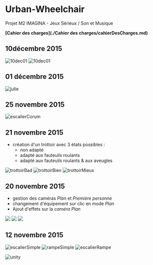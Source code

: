 # Urban-Wheelchair

Projet M2 IMAGINA - Jeux Sérieux / Son et Musique

**[Cahier des charges](./Cahier des charges/cahierDesCharges.md)**

## 10décembre 2015

![10dec01](./pictures/10dec01.jpg)
![10dec01](./pictures/10dec02.jpg)

## 01 décembre 2015

![julie](./pictures/01dec.png)

## 25 novembre 2015

![escalierCorum](./pictures/25nov.png)

## 21 novembre 2015

- création d'un trottoir avec 3 états possibles :
	+ non adapté
	+ adapté aux fauteuils roulants
	+ adapté aux fauteuils roulants & aux aveugles

![trottoirBad](./pictures/21nov01.png)
![trottoirBien](./pictures/21nov02.png)
![trottoirMieux](./pictures/21nov03.png)


## 20 novembre 2015

- gestion des caméras _Plan_ et _Première personne_
- changement d'équipement sur clic en mode _Plan_
- Ajout d'effets sur la _caméra Plan_

![](./pictures/20nov01.jpg)
![](./pictures/20nov03.png)
![](./pictures/20nov02.jpg)

## 12 novembre 2015

![escalierSimple](./pictures/escalier.png)
![rampeSimple](./pictures/rampeAcces.png)
![escalierRampe](./pictures/escalierRampe.png)

![unity](./pictures/2015-11-12_17-12-42.png)
